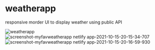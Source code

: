 # weatherapp
responsive morder UI to display weather using public API
 
![weatherapp](https://user-images.githubusercontent.com/34830219/137506471-f3c3cac4-93cf-4371-b469-3332b6a4f463.png)
![screenshot-myfavweatherapp netlify app-2021-10-15-20-15-34-707](https://user-images.githubusercontent.com/34830219/137506612-f786960f-839e-4854-8c3a-faa95900ecac.png)
![screenshot-myfavweatherapp netlify app-2021-10-15-20-16-59-930](https://user-images.githubusercontent.com/34830219/137506851-4908c9d6-5f1a-40b0-b015-f6cc8c83b6c2.png)
